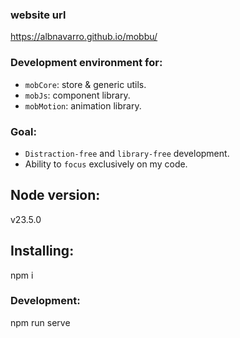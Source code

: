 ### website url
https://albnavarro.github.io/mobbu/

### Development environment for:
- `mobCore`: store & generic utils.
- `mobJs`: component library.
- `mobMotion`: animation library.

### Goal:
- `Distraction-free` and `library-free` development.
- Ability to `focus` exclusively on my code.


## Node version:
v23.5.0

## Installing:
npm i

### Development:
npm run serve
